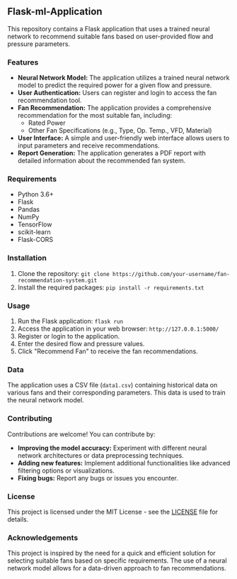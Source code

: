 ## Flask-ml-Application

This repository contains a Flask application that uses a trained neural network to recommend suitable fans based on user-provided flow and pressure parameters.

### Features

* **Neural Network Model:** The application utilizes a trained neural network model to predict the required power for a given flow and pressure.
* **User Authentication:** Users can register and login to access the fan recommendation tool.
* **Fan Recommendation:** The application provides a comprehensive recommendation for the most suitable fan, including:
    * Rated Power
    * Other Fan Specifications (e.g., Type, Op. Temp., VFD, Material)
* **User Interface:** A simple and user-friendly web interface allows users to input parameters and receive recommendations.
* **Report Generation:** The application generates a PDF report with detailed information about the recommended fan system.

### Requirements

* Python 3.6+
* Flask
* Pandas
* NumPy
* TensorFlow
* scikit-learn
* Flask-CORS

### Installation

1. Clone the repository: `git clone https://github.com/your-username/fan-recommendation-system.git`
2. Install the required packages: `pip install -r requirements.txt`

### Usage

1. Run the Flask application: `flask run`
2. Access the application in your web browser: `http://127.0.0.1:5000/`
3. Register or login to the application.
4. Enter the desired flow and pressure values.
5. Click "Recommend Fan" to receive the fan recommendations.

### Data

The application uses a CSV file (`data1.csv`) containing historical data on various fans and their corresponding parameters. This data is used to train the neural network model. 

### Contributing

Contributions are welcome! You can contribute by:

* **Improving the model accuracy:** Experiment with different neural network architectures or data preprocessing techniques.
* **Adding new features:** Implement additional functionalities like advanced filtering options or visualizations.
* **Fixing bugs:** Report any bugs or issues you encounter.

### License

This project is licensed under the MIT License - see the [LICENSE](LICENSE) file for details.

### Acknowledgements

This project is inspired by the need for a quick and efficient solution for selecting suitable fans based on specific requirements. The use of a neural network model allows for a data-driven approach to fan recommendations.
